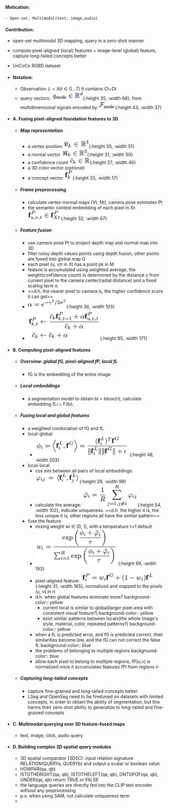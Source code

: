 #### Motication:

	- Open-set, Multimodal(text, image,audio)
#### Contribution:
- open-set multimodal 3D mapping,  query in a zero-shot manner
- compute pixel-aligned (local) features + image-level (global) feature, capture long-tailed concepts better
- UnCoCo RGBD dataset

- #### Notation:
  - Observation: $L={It(t∈{0...T})}$ It contains Ct+Dt
  - query vectors: ![Replaced by Image Uploader](https://raw.githubusercontent.com/Laura-Ting/blog-images/master/202501091053063.png){:height 35, :width 68}, from multidimensional signals encoded by ![Replaced by Image Uploader](https://raw.githubusercontent.com/Laura-Ting/blog-images/master/202501091055723.png){:height 43, :width 37}
- #### A. Fusing pixel-aligned foundation features to 3D
  - ##### Map representation
  	- a vertex position ![Replaced by Image Uploader](https://raw.githubusercontent.com/Laura-Ting/blog-images/master/202501091108537.png){:height 30, :width 51}
  	- a normal vector ![Replaced by Image Uploader](https://raw.githubusercontent.com/Laura-Ting/blog-images/master/202501091109672.png){:height 31, :width 50}
  	- a confidence count ![Replaced by Image Uploader](https://raw.githubusercontent.com/Laura-Ting/blog-images/master/202501091110890.png){:height 27, :width 46}
  	- a 3D color vector (optional)
  	- a concept vector ![Replaced by Image Uploader](https://raw.githubusercontent.com/Laura-Ting/blog-images/master/202501091110592.png){:height 33, :width 17}
  - ##### Frame preprocessing
  	- calculate vertex-normal maps (Vt, Nt), camera pose estimates Pt
  	- the semantic context embedding of each pixel in Xt: ![Replaced by Image Uploader](https://raw.githubusercontent.com/Laura-Ting/blog-images/master/202501091116275.png){:height 32, :width 67}
  - ##### Feature fusion
  	- use camera pose Pt to project depth map and normal map into 3D
  	- filter noisy depth values points using depth fusion, other points are fused into global map G
  	- each pixel (u, v)t in Xt has a point pk in M
  	- feature is accumulated using weighted average, the weight(confidence count) is determined by the distance γ from current pixel to the camera center(radial distance) and a fixed scaling term σ.
  	- ==d.h. the nearer pixel to camera is, the higher confidence score it can get==
  	- ![Replaced by Image Uploader](https://raw.githubusercontent.com/Laura-Ting/blog-images/master/202501091135227.png){:height 36, :width 103}
  	- ![Replaced by Image Uploader](https://raw.githubusercontent.com/Laura-Ting/blog-images/master/202501091134011.png){:height 85, :width 171}
- #### B. Computing pixel-aligned features
  - ##### Overview: global fG, pixel-aligned fP, local fL
  	- fG is the embedding of the entire image
  - ##### Local embeddings
  	- a segmentation model to obtain bi = bbox(ri), calculate embedding fLi = F(bi).
  - ##### Fusing local and global features
  	- a weighted combination of fG and fL
  	- local-global
  		- ![Replaced by Image Uploader](https://raw.githubusercontent.com/Laura-Ting/blog-images/master/202501091157884.png){:height 48, :width 203}
  	- local-local
  		- cos sim between all pairs of local embeddings: ![Replaced by Image Uploader](https://raw.githubusercontent.com/Laura-Ting/blog-images/master/202501091158543.png){:height 29, :width 99}
  		- calculate the average: ![Replaced by Image Uploader](https://raw.githubusercontent.com/Laura-Ting/blog-images/master/202501091200032.png){:height 54, :width 102}, indicate uniqueness. ==d.h. the higher it is, the less unique it is, other regions all have the similar pattern==
  	- fuse the feature
  		- mixing weight wi ∈ [0, 1], with a temperature τ=1 default
  		- ![Replaced by Image Uploader](https://raw.githubusercontent.com/Laura-Ting/blog-images/master/202501091203261.png){:height 89, :width 193}
  		- pixel-aligned feature: ![Replaced by Image Uploader](https://raw.githubusercontent.com/Laura-Ting/blog-images/master/202501091206409.png){:height 31, :width 165}, normalized and mapped to the pixels (u, v) in ri
  		- d.h. when global features dominate more?
  		  background-color:: yellow
  			- current local is similar to global(larger pixel area with consistent visual feature?)
  			  background-color:: yellow
  			- exist similar patterns between locals(the whole image's style, material, color, repeated patterns?)
  			  background-color:: yellow
  		- when a fL is predicted error, and fG is predicted correct. their similarities become low, and the fG can not correct the false fL
  		  background-color:: blue
  		- the problems of belonging to multiple regions
  		  background-color:: blue
  		- allow each pixel to belong to multiple regions, fP(u,v) is normalized once it accumulates features fPi from regions ri
  - ##### Capturing long-tailed concepts
  	- capture fine-grained and long-tailed concepts better
  	- LSeg and OpenSeg need to be finetuned on datasets with limited concepts, in order to obtain the ability of segmentation, but this  harms their zero-shot ability to generalize to long-tailed and fine-grained concepts
- #### C. Multimodal querying over 3D feature-fused maps
  - text, image, click, audio query
- #### D. Building complex 3D spatial query modules
  - 3D spatial comparator (3DSC): input relation signature RELATION(QUERYa, QUERYb) and output a scalar or boolean value
  - HOWFAR(qa, qb)
  - ISTOTHERIGHT(qa, qb), ISTOTHELEFT(qa, qb), ONTOPOF(qa, qb), UNDER(qa, qb) return TRUE or FALSE
  - the language queries are directly fed into the CLIP text encoder without any preprocessing
  - p.s. when using SAM, not calculate uniqueness term
  -